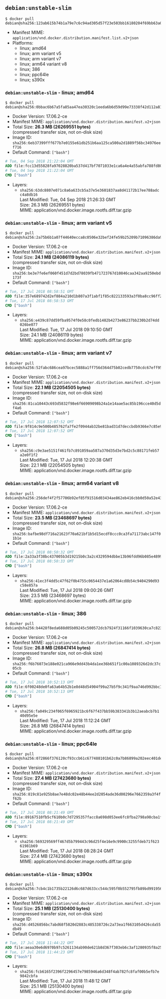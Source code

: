 ## `debian:unstable-slim`

```console
$ docker pull debian@sha256:123ab615b74b1a79e7c6c94ad305d57f23e503bb16180204f69bb63a04397371
```

-	Manifest MIME: `application/vnd.docker.distribution.manifest.list.v2+json`
-	Platforms:
	-	linux; amd64
	-	linux; arm variant v5
	-	linux; arm variant v7
	-	linux; arm64 variant v8
	-	linux; 386
	-	linux; ppc64le
	-	linux; s390x

### `debian:unstable-slim` - linux; amd64

```console
$ docker pull debian@sha256:0bbac6b67a5fa85aa47ea30320c1eeda6b6d59d99e73338f42d112a8146c2296
```

-	Docker Version: 17.06.2-ce
-	Manifest MIME: `application/vnd.docker.distribution.manifest.v2+json`
-	Total Size: **26.3 MB (26269551 bytes)**  
	(compressed transfer size, not on-disk size)
-	Image ID: `sha256:6eb37399fff677b7e0155e61db251b6aa125ca500a2d1889f56bc34976eef716`
-	Default Command: `["bash"]`

```dockerfile
# Tue, 04 Sep 2018 21:22:04 GMT
ADD file:fcc13d55828fa97028820ba537d417bf7071033e1ca6a4e4a55abfa788fd80dc in / 
# Tue, 04 Sep 2018 21:22:04 GMT
CMD ["bash"]
```

-	Layers:
	-	`sha256:63dc8807e071c8a6a633cb5a37e5e3601837aa8d41172b17ee788adcc4a8db16`  
		Last Modified: Tue, 04 Sep 2018 21:26:33 GMT  
		Size: 26.3 MB (26269551 bytes)  
		MIME: application/vnd.docker.image.rootfs.diff.tar.gzip

### `debian:unstable-slim` - linux; arm variant v5

```console
$ docker pull debian@sha256:2a75b6b1a07f44640ecca8c0506e32bef24fe59b25209b71096386da9ae6fa2d
```

-	Docker Version: 17.06.2-ce
-	Manifest MIME: `application/vnd.docker.distribution.manifest.v2+json`
-	Total Size: **24.1 MB (24086119 bytes)**  
	(compressed transfer size, not on-disk size)
-	Image ID: `sha256:be3e7fe6ef060f451d7d2bd78039fb471723767d10846caa342aa9250ebd173f`
-	Default Command: `["bash"]`

```dockerfile
# Tue, 17 Jul 2018 08:58:51 GMT
ADD file:357e689742d2ef884a210d1b807a3f1abf1f85c822133593a3f0ba8cc96ff2d8 in / 
# Tue, 17 Jul 2018 08:58:53 GMT
CMD ["bash"]
```

-	Layers:
	-	`sha256:e439c87dd59fba9574f0e58c0fedb1482b4273e86237bb230b2d74dd026be077`  
		Last Modified: Tue, 17 Jul 2018 09:10:50 GMT  
		Size: 24.1 MB (24086119 bytes)  
		MIME: application/vnd.docker.image.rootfs.diff.tar.gzip

### `debian:unstable-slim` - linux; arm variant v7

```console
$ docker pull debian@sha256:52fabc686cea97bcec5888a1ff756d364d75b02cedb7750cdc67eff95d626610
```

-	Docker Version: 17.06.2-ce
-	Manifest MIME: `application/vnd.docker.distribution.manifest.v2+json`
-	Total Size: **22.1 MB (22054505 bytes)**  
	(compressed transfer size, not on-disk size)
-	Image ID: `sha256:81ca10443c693d5832f98e6f66909098b24a1e14aae5ac85b196cce40d5df4a6`
-	Default Command: `["bash"]`

```dockerfile
# Tue, 17 Jul 2018 12:07:52 GMT
ADD file:9f814c9e500b485762fa7fe2f0944ab32be81bad31d7deccbdb9366e7c85e91e in / 
# Tue, 17 Jul 2018 12:07:52 GMT
CMD ["bash"]
```

-	Layers:
	-	`sha256:c9e3ae5151f461fb7c891059aa587a370d35d3e7bd2c5c88171feb57a2e0f1f2`  
		Last Modified: Tue, 17 Jul 2018 12:20:38 GMT  
		Size: 22.1 MB (22054505 bytes)  
		MIME: application/vnd.docker.image.rootfs.diff.tar.gzip

### `debian:unstable-slim` - linux; arm64 variant v8

```console
$ docker pull debian@sha256:256def4f2f57706b92ef85f91516d03434ae862eb416cbb0d50a52e43bc47bce
```

-	Docker Version: 17.06.2-ce
-	Manifest MIME: `application/vnd.docker.distribution.manifest.v2+json`
-	Total Size: **23.5 MB (23468697 bytes)**  
	(compressed transfer size, not on-disk size)
-	Image ID: `sha256:bafbe98df716a21623f70a621bf1b5d15ecdf8ccc0ca3fa71173abc147f01b1e`
-	Default Command: `["bash"]`

```dockerfile
# Tue, 17 Jul 2018 08:50:32 GMT
ADD file:2a33a3f38bc437005b3d19215b0c3a2c4329594dbbe13b96fdd96b085e489985 in / 
# Tue, 17 Jul 2018 08:50:33 GMT
CMD ["bash"]
```

-	Layers:
	-	`sha256:41ec3f4dd5c47f62f0b4755c0654437e1a62064cd8b54c9404290d93c58e857a`  
		Last Modified: Tue, 17 Jul 2018 09:00:26 GMT  
		Size: 23.5 MB (23468697 bytes)  
		MIME: application/vnd.docker.image.rootfs.diff.tar.gzip

### `debian:unstable-slim` - linux; 386

```console
$ docker pull debian@sha256:b4428f8eda688d05b09245c500572dcb7924f31166f1039630ca7c8236f92626
```

-	Docker Version: 17.06.2-ce
-	Manifest MIME: `application/vnd.docker.distribution.manifest.v2+json`
-	Total Size: **26.8 MB (26847414 bytes)**  
	(compressed transfer size, not on-disk size)
-	Image ID: `sha256:f6b76073e188e021ca966e9dd43b4da1ee36b651f1c00a1089326d2dc37c05cb`
-	Default Command: `["bash"]`

```dockerfile
# Tue, 17 Jul 2018 10:52:13 GMT
ADD file:6f00248de0fa63a64b52b1e8d48d54904f99a27b5f9c341f9aa746d992bbc1d7 in / 
# Tue, 17 Jul 2018 10:52:13 GMT
CMD ["bash"]
```

-	Layers:
	-	`sha256:fa049c234f065f6965921bc6f67f437bb59b383341b3b12aeabcb7b140d95e5e`  
		Last Modified: Tue, 17 Jul 2018 11:12:24 GMT  
		Size: 26.8 MB (26847414 bytes)  
		MIME: application/vnd.docker.image.rootfs.diff.tar.gzip

### `debian:unstable-slim` - linux; ppc64le

```console
$ docker pull debian@sha256:072866f376120cf93ccb61c677488101b62c0a7b86899a202eec401de90b82b0
```

-	Docker Version: 17.06.2-ce
-	Manifest MIME: `application/vnd.docker.distribution.manifest.v2+json`
-	Total Size: **27.4 MB (27423680 bytes)**  
	(compressed transfer size, not on-disk size)
-	Image ID: `sha256:819c81e925b8ae7e48dc02e48b44ee2d2054ade36d00296e7662359a3f4ff62b`
-	Default Command: `["bash"]`

```dockerfile
# Tue, 17 Jul 2018 08:21:49 GMT
ADD file:89167510fb5cf610b0c7d7295357facc8a698d053ee6fc8fba2798a98cba1f88 in / 
# Tue, 17 Jul 2018 08:21:49 GMT
CMD ["bash"]
```

-	Layers:
	-	`sha256:569329569ff467d5b799443c96d25f4e16e9c9900c3255fdeb71f62361981b69`  
		Last Modified: Tue, 17 Jul 2018 08:28:24 GMT  
		Size: 27.4 MB (27423680 bytes)  
		MIME: application/vnd.docker.image.rootfs.diff.tar.gzip

### `debian:unstable-slim` - linux; s390x

```console
$ docker pull debian@sha256:7cb4c1b1735b22126d6c687d633cc544c595f0b552795fb89bd9919560a45dc0
```

-	Docker Version: 17.06.2-ce
-	Manifest MIME: `application/vnd.docker.distribution.manifest.v2+json`
-	Total Size: **25.1 MB (25130400 bytes)**  
	(compressed transfer size, not on-disk size)
-	Image ID: `sha256:d4526856bc7abd68f5820d2883c485338726c2a73ea1f663105d426cda55db49`
-	Default Command: `["bash"]`

```dockerfile
# Tue, 17 Jul 2018 11:44:22 GMT
ADD file:aeaa30e6d6970b97c5261134ab90de621b8d367f303eb6c3af1280935f8a25a7 in / 
# Tue, 17 Jul 2018 11:44:23 GMT
CMD ["bash"]
```

-	Layers:
	-	`sha256:fcb6165f2396f2296457e7985946a6d348f4ab782fc8faf00b5efb7e9842cbfa`  
		Last Modified: Tue, 17 Jul 2018 11:48:12 GMT  
		Size: 25.1 MB (25130400 bytes)  
		MIME: application/vnd.docker.image.rootfs.diff.tar.gzip
